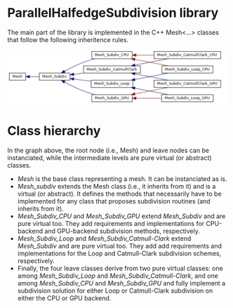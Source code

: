# ParallelHalfedgeSubdivision library
The main part of the library is implemented in the C++ Mesh<...> classes that follow the following inheritence rules.

<img src="../img/class_hierarchy.png" alt="Library class hierarchy" width="500"/>

# Class hierarchy
In the graph above, the root node (i.e., Mesh) and leave nodes can be instanciated, while the intermediate levels are pure virtual (or abstract) classes.
* *Mesh* is the base class representing a mesh. It can be instanciated as is.
* *Mesh_subdiv* extends the Mesh class (i.e., it inherits from it) and is a virtual (or abstract). It defines the methods that necessarily have to be implemented for any class that proposes subdivision routines (and inherits from it).
* *Mesh_Subdiv_CPU* and *Mesh_Subdiv_GPU* extend *Mesh_Subdiv* and are pure virtual too. They add requirements and implementations for CPU-backend and GPU-backend subdivision methods, respectively.
* *Mesh_Subdiv_Loop* and *Mesh_Subdiv_Catmull-Clark* extend *Mesh_Subdiv* and are pure virtual too. They add add requirements and implementations for the Loop and Catmull-Clark subdivision schemes, respectively.
* Finally, the four leave classes derive from two pure virtual classes: one among *Mesh_Subdiv_Loop* and *Mesh_Subdiv_Catmull-Clark*, and one among *Mesh_Subdiv_CPU* and *Mesh_Subdiv_GPU* and fully implement a subdivision solution for either Loop or Catmull-Clark subdivision on either the CPU or GPU backend.

